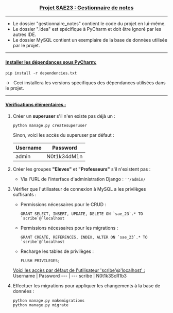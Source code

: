 <h3 align="center"><u>Projet SAE23 : Gestionnaire de notes</u></h3> 

---  
* Le dossier "gestionnaire_notes" contient le code du projet en lui-même.  
* Le dossier ".idea" est spécifique à PyCharm et doit être ignoré par les autres IDE.
* Le dossier MySQL contient un exemplaire de la base de données utilisée par le projet.
---
#### <u>Installer les dépendances sous PyCharm:</u>  


```
pip install -r dependencies.txt
```
&rarr; &nbsp; Ceci installera les versions spécifiques des dépendances utilisées dans le projet.  

---
#### <u>Vérifications élémentaires :</u>  


1. Créer un **superuser** s'il n'en existe pas déjà un :  

   `python manage.py createsuperuser`
   
   Sinon, voici les accès du superuser par défaut :
   
   Username | Password
   --- | ---
   admin | N0t1k34dM1n

2. Créer les groupes **"Eleves"** et **"Professeurs"** s'il n'existent pas :  

   * Via l'URL de l'interface d'administration Django : `''/admin/`

3. Vérifier que l'utilisateur de connexion à MySQL a les privilèges suffisants :  

   * Permissions nécessaires pour le CRUD :  
    
     ``GRANT SELECT, INSERT, UPDATE, DELETE ON `sae_23`.* TO `scribe`@`localhost``  
     
   * Permissions nécessaires pour les migrations :  
   
     ``GRANT CREATE, REFERENCES, INDEX, ALTER ON `sae_23`.* TO `scribe`@`localhost``  
     
   * Recharge les tables de privilèges :  
   
     ``FLUSH PRIVILEGES;``


   <u>Voici les accès par défaut de l'utilisateur 'scribe'@'localhost' :</u>
   Username | Password
   --- | ---
   scribe | N0t1k3ScR1b3


4. Effectuer les migrations pour appliquer les changements à la base de données :  
   
   `python manage.py makemigrations`  
   `python manage.py migrate`
